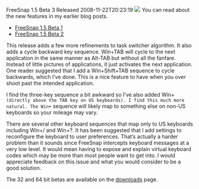 FreeSnap 1.5 Beta 3 Released
2008-11-22T20:23:19
![](http://mike-ward.net/content/images/blog/FreeSnap1.5Beta_117EF/beta.jpg) You can read about the new features in my earlier blog posts.

  * [FreeSnap 1.5 Beta 1](/blog/post/2008/11/11/freesnap-1-5-beta)
  * [FreeSnap 1.5 Beta 2](/blog/post/2008/11/17/freesnap-1-5-beta-2)

This release adds a few more refinements to task switcher algorithm. It also adds a cycle backward key sequence. Win+TAB will cycle to the next application in the same manner as Alt-TAB but without all the fanfare. Instead of little pictures of applications, it just activates the next application. One reader suggested that I add a Win+Shift+TAB sequence to cycle backwards, which I’ve done. This is a nice feature to have when you over shoot past the intended application.

I find the three-key sequence a bit awkward so I’ve also added Win+` (directly above the TAB key on US keyboards). I find this much more natural. The Win+` sequence will likely map to something else on non-US keyboards so your mileage may vary.

There are several other keyboard sequences that map only to US keyboards including Win+/ and Win+?. It has been suggested that I add settings to reconfigure the keyboard to user preferences. That’s actually a harder problem than it sounds since FreeSnap intercepts keyboard messages at a very low level. It would mean having to expose and explain virtual keyboard codes which may be more than most people want to get into. I would appreciate feedback on this issue and what you would consider to be a good solution.

The 32 and 64 bit betas are available on the [downloads](http://mike-ward.net/downloads) page.
